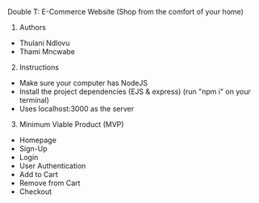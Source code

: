 Double T: E-Commerce Website (Shop from the comfort of your home)

1. Authors
- Thulani Ndlovu
- Thami Mncwabe

2. Instructions
- Make sure your computer has NodeJS
- Install the project dependencies (EJS & express) (run "npm i" on your terminal)
- Uses localhost:3000 as the server


3. Minimum Viable Product (MVP)
- Homepage
- Sign-Up
- Login
- User Authentication
- Add to Cart
- Remove from Cart
- Checkout